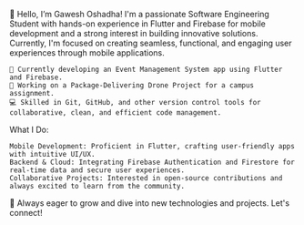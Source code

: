 👋 Hello, I’m Gawesh Oshadha!
I'm a passionate Software Engineering Student with hands-on experience in Flutter and Firebase for mobile development and a strong interest in building innovative solutions. Currently, I'm focused on creating seamless, functional, and engaging user experiences through mobile applications.

    🔧 Currently developing an Event Management System app using Flutter and Firebase.
    🚀 Working on a Package-Delivering Drone Project for a campus assignment.
    💻 Skilled in Git, GitHub, and other version control tools for collaborative, clean, and efficient code management.

What I Do:

    Mobile Development: Proficient in Flutter, crafting user-friendly apps with intuitive UI/UX.
    Backend & Cloud: Integrating Firebase Authentication and Firestore for real-time data and secure user experiences.
    Collaborative Projects: Interested in open-source contributions and always excited to learn from the community.

🌱 Always eager to grow and dive into new technologies and projects. Let's connect!

